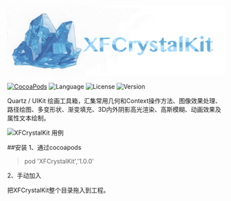 
![XFCrystalKit logo](./ScreenShot/logo.png)

[![CocoaPods](https://img.shields.io/badge/cocoapods-v1.0.0-brightgreen.svg)](http://cocoadocs.org/docsets/XFSettings)
![Language](https://img.shields.io/badge/language-ObjC-orange.svg)
![License](https://img.shields.io/npm/l/express.svg)
![Version](https://img.shields.io/badge/platform-ios7%2B-green.svg)

Quartz / UIKit 绘画工具箱，汇集常用几何和Context操作方法、图像效果处理、路径绘图、多变形状、渐变填充、3D内外阴影高光渲染、高斯模糊、动画效果及属性文本绘制。

![XFCrystalKit 用例](./ScreenShot/usage.png)

##安装
1、通过cocoapods
> pod 'XFCrystalKit','1.0.0'

2、手动加入

把XFCrystalKit整个目录拖入到工程。
